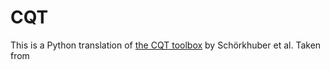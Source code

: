 # CQT
This is a Python translation of [the CQT toolbox](http://www.cs.tut.fi/sgn/arg/CQT/) by Schörkhuber et al.
Taken from [](http://www.cs.tut.fi/sgn/arg/CQT/)


